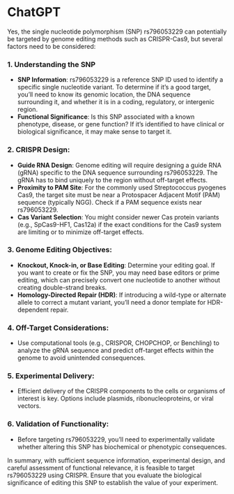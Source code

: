 # ChatGPT

Yes, the single nucleotide polymorphism (SNP) rs796053229 can potentially be targeted by genome editing methods such as CRISPR-Cas9, but several factors need to be considered:

### 1. **Understanding the SNP**
   - **SNP Information**: rs796053229 is a reference SNP ID used to identify a specific single nucleotide variant. To determine if it’s a good target, you’ll need to know its genomic location, the DNA sequence surrounding it, and whether it is in a coding, regulatory, or intergenic region.
   - **Functional Significance**: Is this SNP associated with a known phenotype, disease, or gene function? If it’s identified to have clinical or biological significance, it may make sense to target it.

### 2. **CRISPR Design**:
   - **Guide RNA Design**: Genome editing will require designing a guide RNA (gRNA) specific to the DNA sequence surrounding rs796053229. The gRNA has to bind uniquely to the region without off-target effects.
   - **Proximity to PAM Site**: For the commonly used Streptococcus pyogenes Cas9, the target site must be near a Protospacer Adjacent Motif (PAM) sequence (typically NGG). Check if a PAM sequence exists near rs796053229.
   - **Cas Variant Selection**: You might consider newer Cas protein variants (e.g., SpCas9-HF1, Cas12a) if the exact conditions for the Cas9 system are limiting or to minimize off-target effects.

### 3. **Genome Editing Objectives**:
   - **Knockout, Knock-in, or Base Editing**: Determine your editing goal. If you want to create or fix the SNP, you may need base editors or prime editing, which can precisely convert one nucleotide to another without creating double-strand breaks.
   - **Homology-Directed Repair (HDR)**: If introducing a wild-type or alternate allele to correct a mutant variant, you’ll need a donor template for HDR-dependent repair.

### 4. **Off-Target Considerations**:
   - Use computational tools (e.g., CRISPOR, CHOPCHOP, or Benchling) to analyze the gRNA sequence and predict off-target effects within the genome to avoid unintended consequences.

### 5. **Experimental Delivery**:
   - Efficient delivery of the CRISPR components to the cells or organisms of interest is key. Options include plasmids, ribonucleoproteins, or viral vectors.

### 6. **Validation of Functionality**:
   - Before targeting rs796053229, you’ll need to experimentally validate whether altering this SNP has biochemical or phenotypic consequences.

In summary, with sufficient sequence information, experimental design, and careful assessment of functional relevance, it is feasible to target rs796053229 using CRISPR. Ensure that you evaluate the biological significance of editing this SNP to establish the value of your experiment.